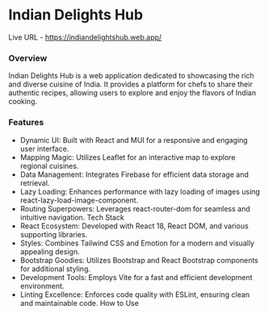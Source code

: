 # Indian Delights Hub

Live URL - https://indiandelightshub.web.app/

### Overview

Indian Delights Hub is a web application dedicated to showcasing the rich and diverse cuisine of India. It provides a platform for chefs to share their authentic recipes, allowing users to explore and enjoy the flavors of Indian cooking.

### Features
- Dynamic UI: Built with React and MUI for a responsive and engaging user interface.
- Mapping Magic: Utilizes Leaflet for an interactive map to explore regional cuisines.
- Data Management: Integrates Firebase for efficient data storage and retrieval.
- Lazy Loading: Enhances performance with lazy loading of images using react-lazy-load-image-component.
- Routing Superpowers: Leverages react-router-dom for seamless and intuitive navigation.
Tech Stack
- React Ecosystem: Developed with React 18, React DOM, and various supporting libraries.
- Styles: Combines Tailwind CSS and Emotion for a modern and visually appealing design.
- Bootstrap Goodies: Utilizes Bootstrap and React Bootstrap components for additional styling.
- Development Tools: Employs Vite for a fast and efficient development environment.
- Linting Excellence: Enforces code quality with ESLint, ensuring clean and maintainable code.
How to Use



